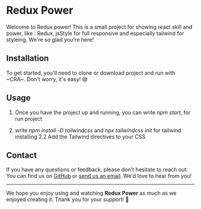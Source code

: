# Redux Power 

Welcome to Redux power! This is a small project for showing react skill and power, like :
Redux, jsStyle for full responsive and especially tailwind for styleing. We're so glad you're here!

## Installation

To get started, you'll need to clone or download project and run with ~CRA~. Don't worry, it's easy! 😄

## Usage

1. Once you have the project up and running, you can write *npm start*, for run project

2. write *npm install -D tailwindcss* and *npx tailwindcss init* for tailwind installing
    2.2 Add the Tailwind directives to your CSS


## Contact

If you have any questions or feedback, please don't hesitate to reach out. You can find us on [GitHub](https://github.com/Mahdi-heydari) or [send us an email](mahdi.funlife@gmail.com). We'd love to hear from you!

---

We hope you enjoy using and watching **Redux Power** as much as we enjoyed creating it. Thank you for your support! 🌱